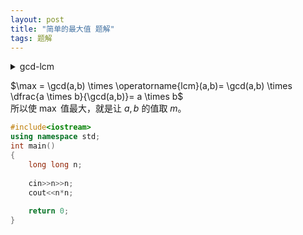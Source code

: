 ```yaml
---
layout: post
title: "简单的最大值 题解"
tags: 题解
---
```


<details>
<summary>gcd-lcm</summary>

【题目描述】  
从 $n\sim m$ 中选取两个整数 $a$ 与 $b$（包括 $n$ 与 $m$），使 $\gcd(a,b) \times \operatorname{lcm}(a,b)$ 的值最大。  
【输入格式】  
第一行两个正整数 $n$ 和 $m$。  
【输出格式】  
输出仅包含一个整数，为 $\gcd(a,b) \times \operatorname{lcm}(a,b)$ 的最大值。  
【样例输入】
```
2 3
```
【样例输出】
```
9
```
【说明/提示】  
对于 $100%$ 的数据，$2 \leq n \leq m$。  
保证答案小于 $2^{63}-1$。
</details>

$\max = \gcd(a,b) \times \operatorname{lcm}(a,b)= \gcd(a,b) \times \dfrac{a \times b}{\gcd(a,b)}= a \times b$  
所以使 $\max$ 值最大，就是让 $a,b$ 的值取 $m$。
```cpp
#include<iostream>
using namespace std;
int main()
{
	long long n;
	
	cin>>n>>n;
	cout<<n*n;
	
	return 0;
}
```